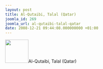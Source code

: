 ```yaml
---
layout: post
title: Al-Qutaibi, Talal (Qatar)
joomla_id: 269
joomla_url: al-qutaibi-talal-qatar
date: 2008-12-21 09:44:08.000000000 +01:00
---
```

<img src="http://www.freegaza.org/uploads/passengers/" width="75" />Al-Qutaibi, Talal (Qatar)<p><a href=""></a></p>
